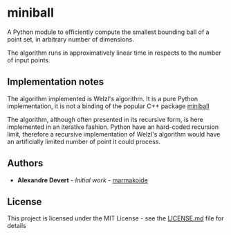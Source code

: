 # miniball
A Python module to efficiently compute the smallest bounding ball of a point 
set, in arbitrary number of dimensions.

The algorithm runs in approximatively linear time in respects to the number of
input points.

## Implementation notes

The algorithm implemented is Welzl's algorithm. It is a pure Python implementation,
it is not a binding of the popular C++ package [miniball](https://people.inf.ethz.ch/gaertner/subdir/software/miniball.html)

The algorithm, although often presented in its recursive form, is here implemented
in an iterative fashion. Python have an hard-coded recursion limit, therefore
a recursive implementation of Welzl's algorithm would have an artificially limited
number of point it could process.

## Authors

* **Alexandre Devert** - *Initial work* - [marmakoide](https://github.com/marmakoide)

## License

This project is licensed under the MIT License - see the [LICENSE.md](LICENSE.md) file for details


